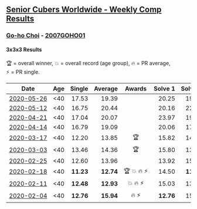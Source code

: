<style>table {white-space: nowrap;}</style>

## [Senior Cubers Worldwide - Weekly Comp Results](/scw-comp/results/)
### [Go-ho Choi](README.md) - [2007GOHO01](https://www.worldcubeassociation.org/persons/2007GOHO01?event=333)
#### 3x3x3 Results

<span style="white-space: nowrap;">🏆 = overall winner</span>, <span style="white-space: nowrap;">💥 = overall record (age group)</span>, <span style="white-space: nowrap;">🔥 = PR average</span>, <span style="white-space: nowrap;">⚡ = PR single</span>.

| Date | Age | Single | Average | Awards | Solve 1 | Solve 2 | Solve 3 | Solve 4 | Solve 5 | Video |
| :--: | :--: | --: | --: | :--: | --: | --: | --: | --: | --: | :-- |
| [2020-05-26](../../results/2020-05-26/333.md) | <40 | 17.53 | 19.39 |  | 20.25 | 19.84 | 17.53 | 21.48 | 18.09 | [Desktop](https://www.facebook.com/events/688407551989463/permalink/692471158249769) / [Mobile](https://m.facebook.com/events/688407551989463?view=permalink&id=692471158249769) |
| [2020-05-12](../../results/2020-05-12/333.md) | <40 | 16.75 | 20.44 |  | 20.16 | 22.40 | 28.21 | 18.76 | 16.75 | [Desktop](https://www.facebook.com/events/546188069600739/permalink/549348339284712) / [Mobile](https://m.facebook.com/events/546188069600739?view=permalink&id=549348339284712) |
| [2020-04-21](../../results/2020-04-21/333.md) | <40 | 17.04 | 20.07 |  | 23.97 | 19.75 | 17.04 | 22.10 | 18.36 | [Desktop](https://www.facebook.com/events/880278499062375/permalink/884680935288798) / [Mobile](https://m.facebook.com/events/880278499062375?view=permalink&id=884680935288798) |
| [2020-04-14](../../results/2020-04-14/333.md) | <40 | 16.79 | 19.09 |  | 20.06 | 17.65 | 19.55 | 25.74 | 16.79 | [Desktop](https://www.facebook.com/events/982619255468618/permalink/987263271670883) / [Mobile](https://m.facebook.com/events/982619255468618?view=permalink&id=987263271670883) |
| [2020-03-17](../../results/2020-03-17/333.md) | <40 | 12.20 | 13.85 | 🏆 | 15.82 | 14.03 | 12.20 | 13.12 | 14.41 | [Desktop](https://www.facebook.com/events/280686576235146/permalink/284565375847266) / [Mobile](https://m.facebook.com/events/280686576235146?view=permalink&id=284565375847266) |
| [2020-03-03](../../results/2020-03-03/333.md) | <40 | 13.46 | 14.36 | 🏆 | 15.80 | 13.46 | 13.75 | 14.74 | 14.59 | [Desktop](https://www.facebook.com/events/241721610185997/permalink/244320969926061) / [Mobile](https://m.facebook.com/events/241721610185997?view=permalink&id=244320969926061) |
| [2020-02-25](../../results/2020-02-25/333.md) | <40 | 12.60 | 13.96 |  | 13.92 | 15.19 | 12.78 | 12.60 | 19.16 | [Desktop](https://www.facebook.com/events/196320811461109/permalink/196456041447586) / [Mobile](https://m.facebook.com/events/196320811461109?view=permalink&id=196456041447586) |
| [2020-02-18](../../results/2020-02-18/333.md) | <40 | **11.23** | **12.74** | 🏆 💥 🔥 ⚡ | 14.50 | **11.23** | 13.15 | 11.53 | 13.54 | [Desktop](https://www.facebook.com/events/1618332754973681/permalink/1618631721610451) / [Mobile](https://m.facebook.com/events/1618332754973681?view=permalink&id=1618631721610451) |
| [2020-02-11](../../results/2020-02-11/333.md) | <40 | **12.48** | **12.93** | 💥 🔥 ⚡ | 15.03 | 13.21 | 12.76 | **12.48** | 12.83 | [Desktop](https://www.facebook.com/events/616423959107229/permalink/617133012369657) / [Mobile](https://m.facebook.com/events/616423959107229?view=permalink&id=617133012369657) |
| [2020-02-04](../../results/2020-02-04/333.md) | <40 | **12.76** | **15.94** | 🔥 ⚡ | **12.76** | 15.93 | 14.87 | 18.70 | 17.01 | [Desktop](https://www.facebook.com/ChoiGoho/videos/2834659466591529) / [Mobile](https://m.facebook.com/ChoiGoho/videos/2834659466591529) |


<!-- Global site tag (gtag.js) - Google Analytics -->
<script async src="https://www.googletagmanager.com/gtag/js?id=UA-86348435-3"></script>
<script>window.dataLayer = window.dataLayer || []; function gtag() {dataLayer.push(arguments);} gtag('js', new Date()); gtag('config', 'UA-86348435-3');</script>
